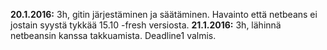 **20.1.2016:** 3h, gitin järjestäminen ja säätäminen. Havainto että netbeans ei jostain syystä tykkää 15.10 -fresh versiosta.
**21.1.2016:** 3h, lähinnä netbeansin kanssa takkuamista. Deadline1 valmis.

